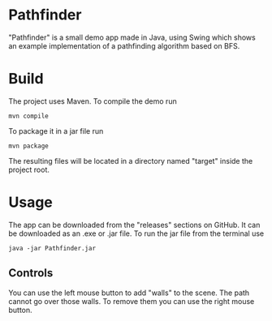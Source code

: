 # Pathfinder

"Pathfinder" is a small demo app made in Java, using Swing which
shows an example implementation of a pathfinding algorithm based on
BFS.

# Build
The project uses Maven.
To compile the demo run
```shell
mvn compile
```
To package it in a jar file run
```shell
mvn package
```
The resulting files will be located in a directory named "target"
inside the project root.

# Usage
The app can be downloaded from the "releases" sections on GitHub.
It can be downloaded as an .exe or .jar file. To run the jar file 
from the terminal use
```shell
java -jar Pathfinder.jar
```

## Controls
You can use the left mouse button to add "walls" to the scene.
The path cannot go over those walls. To remove them you can use
the right mouse button.